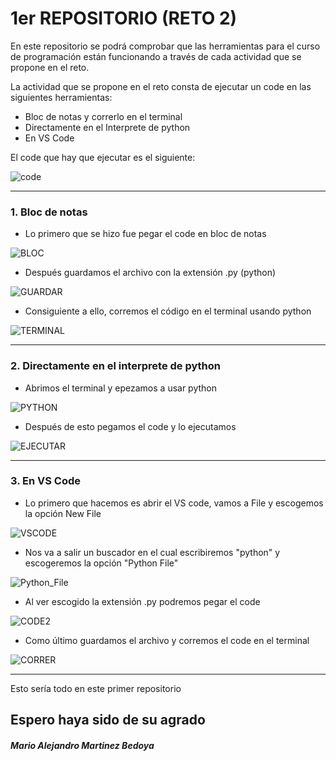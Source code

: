 #  1er REPOSITORIO (RETO 2)
En este repositorio se podrá comprobar que las herramientas para el curso de programación están funcionando a través de cada actividad que se propone en el reto.

La actividad que se propone en el reto consta de ejecutar un code en las siguientes herramientas:
* Bloc de notas y correrlo en el terminal
* Directamente en el Interprete de python
* En VS Code

El code que hay que ejecutar es el siguiente:

![code](https://i.postimg.cc/Z5mt1V2W/CODE.jpg)

---

### 1. Bloc de notas
* Lo primero que se hizo fue pegar el code en bloc de notas

![BLOC](https://i.postimg.cc/tg05rMMc/BLOC.jpg)

 * Después guardamos el archivo con la extensión .py (python)

 ![GUARDAR](https://i.postimg.cc/tR3TmdvH/GUARDAR.jpg)

 * Consiguiente a ello, corremos el código en el terminal usando python
 
 ![TERMINAL](https://i.postimg.cc/BQ5m6zhw/TERMINAL.jpg)

 ---

 ### 2. Directamente en el interprete de python

* Abrimos el terminal y epezamos a usar python

![PYTHON](https://i.postimg.cc/Ls30n8m7/PYTHON.jpg)

* Después de esto pegamos el code y lo ejecutamos

![EJECUTAR](https://i.postimg.cc/MHqRPVNZ/EJECUTAR.jpg)

---

### 3. En VS Code
* Lo primero que hacemos es abrir el VS code, vamos a File y escogemos la opción New File

![VSCODE](https://i.postimg.cc/SRytpX3V/VSCODE.jpg)

* Nos va a salir un buscador en el cual escribiremos "python" y escogeremos la opción "Python File"

![Python_File](https://i.postimg.cc/BbncgRjQ/Python-File.jpg)

* Al ver escogido la extensión .py podremos pegar el code

![CODE2](https://i.postimg.cc/QMRnt8nG/CODE2.jpg)

* Como último guardamos el archivo y corremos el code en el terminal

![CORRER](https://i.postimg.cc/sXpLBM8d/CORRER.jpg)

---
Esto sería todo en este primer repositorio

## **Espero haya sido de su agrado**

#### _Mario Alejandro Martinez Bedoya_